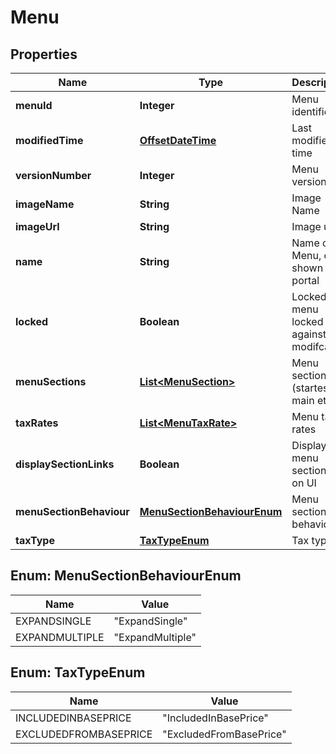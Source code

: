 
# Menu

## Properties
Name | Type | Description | Notes
------------ | ------------- | ------------- | -------------
**menuId** | **Integer** | Menu identifier |  [optional]
**modifiedTime** | [**OffsetDateTime**](OffsetDateTime.md) | Last modified time |  [optional]
**versionNumber** | **Integer** | Menu version |  [optional]
**imageName** | **String** | Image Name |  [optional]
**imageUrl** | **String** | Image url |  [optional]
**name** | **String** | Name of Menu, only shown in portal |  [optional]
**locked** | **Boolean** | Locked: is menu locked against modifcation |  [optional]
**menuSections** | [**List&lt;MenuSection&gt;**](MenuSection.md) | Menu sections (startes, main etc) |  [optional]
**taxRates** | [**List&lt;MenuTaxRate&gt;**](MenuTaxRate.md) | Menu tax rates |  [optional]
**displaySectionLinks** | **Boolean** | Display menu section link on UI |  [optional]
**menuSectionBehaviour** | [**MenuSectionBehaviourEnum**](#MenuSectionBehaviourEnum) | Menu section behaviour |  [optional]
**taxType** | [**TaxTypeEnum**](#TaxTypeEnum) | Tax type |  [optional]


<a name="MenuSectionBehaviourEnum"></a>
## Enum: MenuSectionBehaviourEnum
Name | Value
---- | -----
EXPANDSINGLE | &quot;ExpandSingle&quot;
EXPANDMULTIPLE | &quot;ExpandMultiple&quot;


<a name="TaxTypeEnum"></a>
## Enum: TaxTypeEnum
Name | Value
---- | -----
INCLUDEDINBASEPRICE | &quot;IncludedInBasePrice&quot;
EXCLUDEDFROMBASEPRICE | &quot;ExcludedFromBasePrice&quot;




